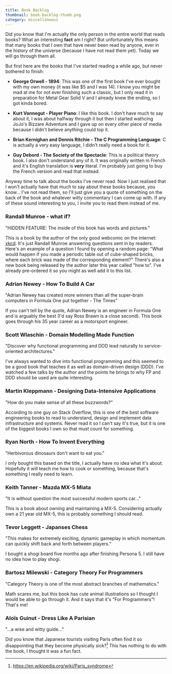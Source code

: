 ```yaml
---
title: Book Backlog
thumbnail: book-backlog-thumb.png
category: miscellaneous
---
```


Did you know that I'm actually the only person in the entire world that reads
books? What an interesting **fact** am I right? But unfortunately this means
that many books that I own that have never been read by anyone, ever in the
history of the universe (because I have not read them yet). Today we will go
through them all.

But first here are the books that I've started reading a while ago, but never
bothered to finish:

* **George Orwell - 1894**: This was one of the first book I've ever bought
with my own money (it was like $5 and I was 14). I know you might be mad at me
for not ever finishing such a classic, but I only read it in preparation for
Metal Gear Solid V and I already knew the ending, so I got kinda bored.

* **Kurt Vonnegut - Player Piano**: I like this book. I don't have much to say
about it, I was about halfway through it but then I started wathcing JoJo's
Bizzare Adventure and I gave up on every other piece of media because I didn't
believe anything could top it.

* **Brian Kernighan and Dennis Ritchie - The C Programming Language**: C is
actually a very easy language, I didn't really need a book for it.

* **Guy Debord - The Society of the Spectacle**: This is a political theory
book. I also don't understand any of it. It was originally written in French
and it's English translation is ***very*** literal. I'm probably just going to
buy the French version and read that instead.

Anyway time to talk about the books I've never read. Now I just realised that
I won't actually have that much to say about these books because, you know...
I've not read them, so I'll just give you a quote of something on the back of
the book and whatever witty commentary I can come up with. If any of these
sound interesting to you, I invite you to read them instead of me.

### Randall Munroe - what if?

"HIDDEN FEATURE: The inside of this book has words and pictures."

This is a book by the author of the only good webcomic on the internet:
[xkcd][].  It's just Randall Munroe answering questions sent in by readers.
Here's an example of a question I found by opening a random page: "What would
happen if you made a periodic table out of cube-shaped bricks, where each
brick was made of the corresponding element?" There's also a new book being
released by the author later this year called "how to". I've already
pre-ordered it so you might as well add it to this list.

[xkcd]: https://xkcd.com

### Adrian Newey - How To Build A Car

"Adrian Newey has created more winners than all the super-brain computers in
Formula One put together - The Times"

If you can't tell by the quote, Adrian Newey is an engineer in Formula One and
is arguably the best (I'd say Ross Brawn is a close second). This book goes
through his 35 year career as a motorsport engineer.

### Scott Wlaschin - Domain Modelling Made Function

"Discover why functional programming and DDD lead naturally to
service-oriented architectures."

I've always wanted to dive into functional programming and this seemed to be a
good book that teaches it as well as domain-driven design (DDD). I've watched
a few talks by the author and the points he brings to why FP and DDD should be
used are quite interesting.

### Martin Kleppmann - Designing Data-Intensive Applications

"How do you make sense of all these buzzwords?"

According to one guy on Stack Overflow, this is one of the best software
engineering books to read to understand, design and implement data
infrastructure and systems. Never read it so I can't say it's true, but it is
one of the biggest books I own so that must count for something.

### Ryan North - How To Invent Everything

"Herbivorous dinosaurs don't want to eat you."

I only bought this based on the title, I actually have no idea what it's
about. Hopefully it will teach me how to cook or something, because that's
something I really need to learn.

### Keith Tanner - Mazda MX-5 Miata

"It is without question the most successful modern sports car..."

This is a book about owning and maintaining a MX-5. Considering actually own a 21
year old MX-5, this is probably something I should read.

### Tevor Leggett - Japanses Chess

"This makes for extremely exciting, dynamic gameplay in which momentum can
quickly shift back and forth between players."

I bought a shogi board five months ago after finishing Persona 5. I still have
no idea how to play shogi.

### Bartosz Milewski - Category Theory For Programmers

"Category Theory is one of the most abstract branches of mathematics."

Math scares me, but this book has cute animal illustrations so I thought I
would be able to go through it. And it says that it's "For Programmers"!
That's me!

### Aloïs Guinut - Dress Like A Parisian

"...a wise and witty guide..."

Did you know that Japanese tourists visiting Paris often find it so
disappointing that they become physically sick?[^1] This has nothing to do
with the book, I thought it was a fun fact.

[^1]: https://en.wikipedia.org/wiki/Paris_syndrome
